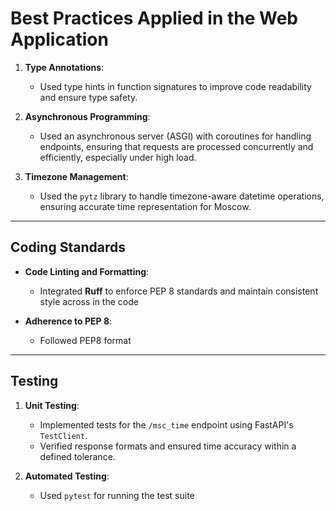 # Best Practices Applied in the Web Application

1. **Type Annotations**:  
   - Used type hints in function signatures to improve code readability and ensure type safety.

2. **Asynchronous Programming**:  
   - Used an asynchronous server (ASGI) with coroutines for handling endpoints, ensuring that requests are processed concurrently and efficiently, especially under high load.

3. **Timezone Management**:  
   - Used the `pytz` library to handle timezone-aware datetime operations, ensuring accurate time representation for Moscow.

---

## Coding Standards

- **Code Linting and Formatting**:  
  - Integrated **Ruff** to enforce PEP 8 standards and maintain consistent style across in the code

- **Adherence to PEP 8**:  
  - Followed PEP8 format

---

## Testing

1. **Unit Testing**:  
   - Implemented tests for the `/msc_time` endpoint using FastAPI's `TestClient`.
   - Verified response formats and ensured time accuracy within a defined tolerance.

2. **Automated Testing**:  
   - Used `pytest` for running the test suite
